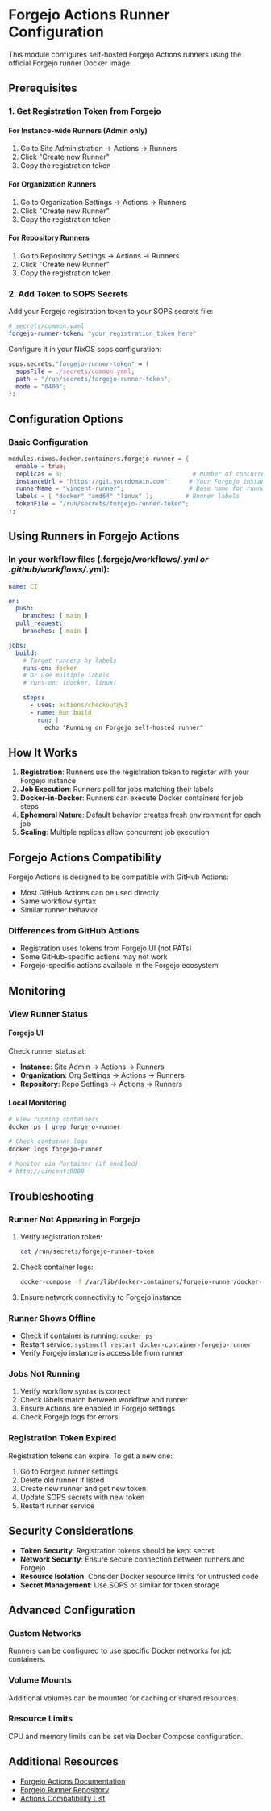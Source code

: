 # Forgejo Actions Runner Configuration

This module configures self-hosted Forgejo Actions runners using the official Forgejo runner Docker image.

## Prerequisites

### 1. Get Registration Token from Forgejo

#### For Instance-wide Runners (Admin only)
1. Go to Site Administration → Actions → Runners
2. Click "Create new Runner"
3. Copy the registration token

#### For Organization Runners
1. Go to Organization Settings → Actions → Runners
2. Click "Create new Runner"
3. Copy the registration token

#### For Repository Runners
1. Go to Repository Settings → Actions → Runners
2. Click "Create new Runner"
3. Copy the registration token

### 2. Add Token to SOPS Secrets

Add your Forgejo registration token to your SOPS secrets file:

```yaml
# secrets/common.yaml
forgejo-runner-token: "your_registration_token_here"
```

Configure it in your NixOS sops configuration:

```nix
sops.secrets."forgejo-runner-token" = {
  sopsFile = ./secrets/common.yaml;
  path = "/run/secrets/forgejo-runner-token";
  mode = "0400";
};
```

## Configuration Options

### Basic Configuration

```nix
modules.nixos.docker.containers.forgejo-runner = {
  enable = true;
  replicas = 3;                                    # Number of concurrent runners
  instanceUrl = "https://git.yourdomain.com";     # Your Forgejo instance URL
  runnerName = "vincent-runner";                  # Base name for runners
  labels = [ "docker" "amd64" "linux" ];         # Runner labels
  tokenFile = "/run/secrets/forgejo-runner-token";
};
```

## Using Runners in Forgejo Actions

### In your workflow files (.forgejo/workflows/*.yml or .github/workflows/*.yml):

```yaml
name: CI

on:
  push:
    branches: [ main ]
  pull_request:
    branches: [ main ]

jobs:
  build:
    # Target runners by labels
    runs-on: docker
    # Or use multiple labels
    # runs-on: [docker, linux]

    steps:
      - uses: actions/checkout@v3
      - name: Run build
        run: |
          echo "Running on Forgejo self-hosted runner"
```

## How It Works

1. **Registration**: Runners use the registration token to register with your Forgejo instance
2. **Job Execution**: Runners poll for jobs matching their labels
3. **Docker-in-Docker**: Runners can execute Docker containers for job steps
4. **Ephemeral Nature**: Default behavior creates fresh environment for each job
5. **Scaling**: Multiple replicas allow concurrent job execution

## Forgejo Actions Compatibility

Forgejo Actions is designed to be compatible with GitHub Actions:
- Most GitHub Actions can be used directly
- Same workflow syntax
- Similar runner behavior

### Differences from GitHub Actions
- Registration uses tokens from Forgejo UI (not PATs)
- Some GitHub-specific actions may not work
- Forgejo-specific actions available in the Forgejo ecosystem

## Monitoring

### View Runner Status

#### Forgejo UI
Check runner status at:
- **Instance**: Site Admin → Actions → Runners
- **Organization**: Org Settings → Actions → Runners
- **Repository**: Repo Settings → Actions → Runners

#### Local Monitoring
```bash
# View running containers
docker ps | grep forgejo-runner

# Check container logs
docker logs forgejo-runner

# Monitor via Portainer (if enabled)
# http://vincent:9000
```

## Troubleshooting

### Runner Not Appearing in Forgejo

1. Verify registration token:
   ```bash
   cat /run/secrets/forgejo-runner-token
   ```

2. Check container logs:
   ```bash
   docker-compose -f /var/lib/docker-containers/forgejo-runner/docker-compose.yml logs
   ```

3. Ensure network connectivity to Forgejo instance

### Runner Shows Offline

- Check if container is running: `docker ps`
- Restart service: `systemctl restart docker-container-forgejo-runner`
- Verify Forgejo instance is accessible from runner

### Jobs Not Running

1. Verify workflow syntax is correct
2. Check labels match between workflow and runner
3. Ensure Actions are enabled in Forgejo settings
4. Check Forgejo logs for errors

### Registration Token Expired

Registration tokens can expire. To get a new one:
1. Go to Forgejo runner settings
2. Delete old runner if listed
3. Create new runner and get new token
4. Update SOPS secrets with new token
5. Restart runner service

## Security Considerations

- **Token Security**: Registration tokens should be kept secret
- **Network Security**: Ensure secure connection between runners and Forgejo
- **Resource Isolation**: Consider Docker resource limits for untrusted code
- **Secret Management**: Use SOPS or similar for token storage

## Advanced Configuration

### Custom Networks
Runners can be configured to use specific Docker networks for job containers.

### Volume Mounts
Additional volumes can be mounted for caching or shared resources.

### Resource Limits
CPU and memory limits can be set via Docker Compose configuration.

## Additional Resources

- [Forgejo Actions Documentation](https://forgejo.org/docs/latest/user/actions/)
- [Forgejo Runner Repository](https://code.forgejo.org/forgejo/runner)
- [Actions Compatibility List](https://forgejo.org/docs/latest/user/actions/#compatibility)